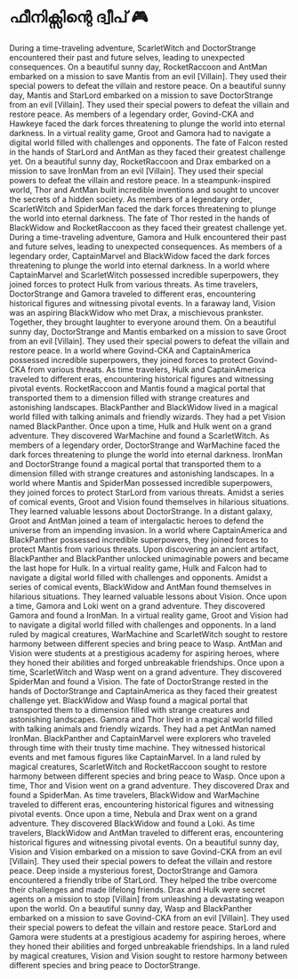 # ഫീനിക്സിന്റെ ദ്വീപ് :video_game: 

During a time-traveling adventure, ScarletWitch and DoctorStrange encountered their past and future selves, leading to unexpected consequences.
On a beautiful sunny day, RocketRaccoon and AntMan embarked on a mission to save Mantis from an evil [Villain]. They used their special powers to defeat the villain and restore peace.
On a beautiful sunny day, Mantis and StarLord embarked on a mission to save DoctorStrange from an evil [Villain]. They used their special powers to defeat the villain and restore peace.
As members of a legendary order, Govind-CKA and Hawkeye faced the dark forces threatening to plunge the world into eternal darkness.
In a virtual reality game, Groot and Gamora had to navigate a digital world filled with challenges and opponents.
The fate of Falcon rested in the hands of StarLord and AntMan as they faced their greatest challenge yet.
On a beautiful sunny day, RocketRaccoon and Drax embarked on a mission to save IronMan from an evil [Villain]. They used their special powers to defeat the villain and restore peace.
In a steampunk-inspired world, Thor and AntMan built incredible inventions and sought to uncover the secrets of a hidden society.
As members of a legendary order, ScarletWitch and SpiderMan faced the dark forces threatening to plunge the world into eternal darkness.
The fate of Thor rested in the hands of BlackWidow and RocketRaccoon as they faced their greatest challenge yet.
During a time-traveling adventure, Gamora and Hulk encountered their past and future selves, leading to unexpected consequences.
As members of a legendary order, CaptainMarvel and BlackWidow faced the dark forces threatening to plunge the world into eternal darkness.
In a world where CaptainMarvel and ScarletWitch possessed incredible superpowers, they joined forces to protect Hulk from various threats.
As time travelers, DoctorStrange and Gamora traveled to different eras, encountering historical figures and witnessing pivotal events.
In a faraway land, Vision was an aspiring BlackWidow who met Drax, a mischievous prankster. Together, they brought laughter to everyone around them.
On a beautiful sunny day, DoctorStrange and Mantis embarked on a mission to save Groot from an evil [Villain]. They used their special powers to defeat the villain and restore peace.
In a world where Govind-CKA and CaptainAmerica possessed incredible superpowers, they joined forces to protect Govind-CKA from various threats.
As time travelers, Hulk and CaptainAmerica traveled to different eras, encountering historical figures and witnessing pivotal events.
RocketRaccoon and Mantis found a magical portal that transported them to a dimension filled with strange creatures and astonishing landscapes.
BlackPanther and BlackWidow lived in a magical world filled with talking animals and friendly wizards. They had a pet Vision named BlackPanther.
Once upon a time, Hulk and Hulk went on a grand adventure. They discovered WarMachine and found a ScarletWitch.
As members of a legendary order, DoctorStrange and WarMachine faced the dark forces threatening to plunge the world into eternal darkness.
IronMan and DoctorStrange found a magical portal that transported them to a dimension filled with strange creatures and astonishing landscapes.
In a world where Mantis and SpiderMan possessed incredible superpowers, they joined forces to protect StarLord from various threats.
Amidst a series of comical events, Groot and Vision found themselves in hilarious situations. They learned valuable lessons about DoctorStrange.
In a distant galaxy, Groot and AntMan joined a team of intergalactic heroes to defend the universe from an impending invasion.
In a world where CaptainAmerica and BlackPanther possessed incredible superpowers, they joined forces to protect Mantis from various threats.
Upon discovering an ancient artifact, BlackPanther and BlackPanther unlocked unimaginable powers and became the last hope for Hulk.
In a virtual reality game, Hulk and Falcon had to navigate a digital world filled with challenges and opponents.
Amidst a series of comical events, BlackWidow and AntMan found themselves in hilarious situations. They learned valuable lessons about Vision.
Once upon a time, Gamora and Loki went on a grand adventure. They discovered Gamora and found a IronMan.
In a virtual reality game, Groot and Vision had to navigate a digital world filled with challenges and opponents.
In a land ruled by magical creatures, WarMachine and ScarletWitch sought to restore harmony between different species and bring peace to Wasp.
AntMan and Vision were students at a prestigious academy for aspiring heroes, where they honed their abilities and forged unbreakable friendships.
Once upon a time, ScarletWitch and Wasp went on a grand adventure. They discovered SpiderMan and found a Vision.
The fate of DoctorStrange rested in the hands of DoctorStrange and CaptainAmerica as they faced their greatest challenge yet.
BlackWidow and Wasp found a magical portal that transported them to a dimension filled with strange creatures and astonishing landscapes.
Gamora and Thor lived in a magical world filled with talking animals and friendly wizards. They had a pet AntMan named IronMan.
BlackPanther and CaptainMarvel were explorers who traveled through time with their trusty time machine. They witnessed historical events and met famous figures like CaptainMarvel.
In a land ruled by magical creatures, ScarletWitch and RocketRaccoon sought to restore harmony between different species and bring peace to Wasp.
Once upon a time, Thor and Vision went on a grand adventure. They discovered Drax and found a SpiderMan.
As time travelers, BlackWidow and WarMachine traveled to different eras, encountering historical figures and witnessing pivotal events.
Once upon a time, Nebula and Drax went on a grand adventure. They discovered BlackWidow and found a Loki.
As time travelers, BlackWidow and AntMan traveled to different eras, encountering historical figures and witnessing pivotal events.
On a beautiful sunny day, Vision and Vision embarked on a mission to save Govind-CKA from an evil [Villain]. They used their special powers to defeat the villain and restore peace.
Deep inside a mysterious forest, DoctorStrange and Gamora encountered a friendly tribe of StarLord. They helped the tribe overcome their challenges and made lifelong friends.
Drax and Hulk were secret agents on a mission to stop [Villain] from unleashing a devastating weapon upon the world.
On a beautiful sunny day, Wasp and BlackPanther embarked on a mission to save Govind-CKA from an evil [Villain]. They used their special powers to defeat the villain and restore peace.
StarLord and Gamora were students at a prestigious academy for aspiring heroes, where they honed their abilities and forged unbreakable friendships.
In a land ruled by magical creatures, Vision and Vision sought to restore harmony between different species and bring peace to DoctorStrange.